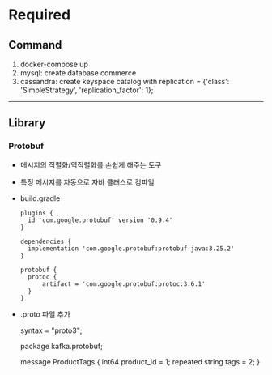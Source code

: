 # Required

## Command
1. docker-compose up
2. mysql: create database commerce
3. cassandra: create keyspace catalog with replication = {'class': 'SimpleStrategy', 'replication_factor': 1};

---

## Library
### Protobuf

- 메시지의 직렬화/역직렬화를 손쉽게 해주는 도구
- 특정 메시지를 자동으로 자바 클래스로 컴파일
- build.gradle


      plugins {
        id 'com.google.protobuf' version '0.9.4'
      }
    
      dependencies {
        implementation 'com.google.protobuf:protobuf-java:3.25.2'
      }
    
      protobuf {
        protoc {
            artifact = 'com.google.protobuf:protoc:3.6.1'
        }
      }
    

- .proto 파일 추가

    
    syntax = "proto3";

    package kafka.protobuf;
    
    message ProductTags {
        int64 product_id = 1;
        repeated string tags = 2;
    }

        